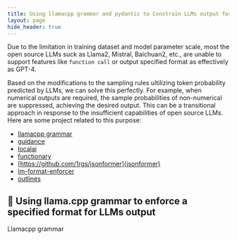 ```yaml
---
title: Using llamacpp grammar and pydantic to Constrain LLMs output format
layout: page
hide_header: true
---
```


Due to the limitation in training dataset and model parameter scale, most the open source LLMs suck as Llama2, Mistral, Baichuan2, etc., are unable to support features like `function call` or output specified format as effectively as GPT-4.

Based on the modifications to the sampling rules ultilizing token probability predicted by LLMs, we can solve this perfectly. For example, when numerical outputs are required, the sample probabilities of non-numerical are suppressed, achieving the desired output. This can be a transitional approach in response to the insufficient capabilities of open source LLMs. Here are some project related to this purpose:
- [llamacpp grammar](https://github.com/ggerganov/llama.cpp/blob/master/grammars/README.md)
- [guidance](https://github.com/guidance-ai/guidance)
- [localai](https://localai.io/features/openai-functions)
- [functionary](https://github.com/MeetKai/functionary)
- [https://github.com/1rgs/jsonformer](jsonformer)
- [lm-format-enforcer](https://github.com/noamgat/lm-format-enforcer)
- [outlines]()

## 🚀 Using llama.cpp grammar to enforce a specified format for LLMs output

Llamacpp grammar